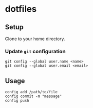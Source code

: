 # dotfiles

## Setup

Clone to your home directory.

### Update `git` configuration

```
git config --global user.name <name>
git config --global user.email <email>
```

## Usage
```
config add /path/to/file
config commit -m "message"
config push
```

